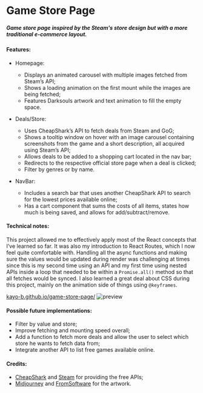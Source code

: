 # Game Store Page

##### Game store page inspired by the Steam's store design but with a more traditional e-commerce layout.

#### Features:

- Homepage:

    - Displays an animated carousel with multiple images fetched from Steam’s API;
    - Shows a loading animation on the first mount while the images are being fetched;
    - Features Darksouls artwork and text animation to fill the empty space.

- Deals/Store:

    - Uses CheapShark’s API to fetch deals from Steam and GoG;
    - Shows a tooltip window on hover with an image carousel containing screenshots from the game and a short description, all acquired using Steam’s API;
    - Allows deals to be added to a shopping cart located in the nav bar;
    - Redirects to the respective official store page when a deal is clicked;
    - Filter by genres or by name.

- NavBar:

    - Includes a search bar that uses another CheapShark API to search for the lowest prices available online;
    - Has a cart component that sums the costs of all items, states how much is being saved, and allows for add/subtract/remove.




#### Technical notes:

This project allowed me to effectively apply most of the React concepts that I’ve learned so far. It was also my introduction to React Routes, which I now feel quite comfortable with. 
Handling all the async functions and making sure the values would be updated during render was challenging at times since this is my second time using an API and my first time using nested APIs inside a loop that needed to be within a `Promise.all()` method so that all fetches would be synced. 
I also learned a great deal about CSS during this project, mainly on the animation side of things using `@keyframes`.

[kayo-b.github.io/game-store-page/](https://kayo-b.github.io/game-store-page/)
![preview](./src/game-store-rec4.gif)


#### Possible future implementations:

- Filter by value and store;
- Improve fetching and mounting speed overall;
- Add a function to fetch more deals and allow the user to select which store he wants to fetch data from;
- Integrate another API to list free games available online.

#### Credits:

- [CheapShark](https://cheapshark.com) and [Steam](https://steam.com) for providing the free APIs;
- [Midjourney](https://midjourney.com) and [FromSoftware](https://fromsoftware.jp) for the artwork.